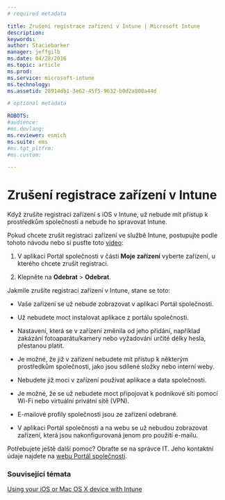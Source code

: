 ```yaml
---
# required metadata

title: Zrušení registrace zařízení v Intune | Microsoft Intune
description:
keywords:
author: Staciebarker
manager: jeffgilb
ms.date: 04/28/2016
ms.topic: article
ms.prod:
ms.service: microsoft-intune
ms.technology:
ms.assetid: 28914db1-3e62-45f5-9632-b0d2a808a44d

# optional metadata

ROBOTS:
#audience:
#ms.devlang:
ms.reviewer: esmich
ms.suite: ems
#ms.tgt_pltfrm:
#ms.custom:

---
```



# Zrušení registrace zařízení v Intune

Když zrušíte registraci zařízení s iOS v Intune, už nebude mít přístup k prostředkům společnosti a nebude ho spravovat Intune.

Pokud chcete zrušit registraci zařízení ve službě Intune, postupujte podle tohoto návodu nebo si pusťte toto [video](http://aka.ms/kfz8j1):

1.  V aplikaci Portál společnosti v části **Moje zařízení** vyberte zařízení, u kterého chcete zrušit registraci.

2.  Klepněte na **Odebrat** &gt; **Odebrat**.

Jakmile zrušíte registraci zařízení v Intune, stane se toto:

-   Vaše zařízení se už nebude zobrazovat v aplikaci Portál společnosti.

-   Už nebudete moct instalovat aplikace z portálu společnosti.

-   Nastavení, která se v zařízení změnila od jeho přidání, například zakázání fotoaparátu/kamery nebo vyžadování určité délky hesla, přestanou platit.

-   Je možné, že již v zařízení nebudete mít přístup k některým prostředkům společnosti, jako jsou sdílené složky nebo interní weby.

-   Nebudete již moci v zařízení používat aplikace a data společnosti.

-   Je možné, že se už nebudete moct připojovat k podnikové síti pomocí Wi-Fi nebo virtuální privátní sítě (VPN).

-   E-mailové profily společnosti jsou ze zařízení odebrané.

-   V aplikaci Portál společnosti a na webu se už nebudou zobrazovat zařízení, která jsou nakonfigurovaná jenom pro použití e-mailu.

Potřebujete ještě další pomoc? Obraťte se na správce IT. Jeho kontaktní údaje najdete na [webu Portál společnosti](http://portal.manage.microsoft.com).

### Související témata
[Using your iOS or Mac OS X device with Intune](using-your-ios-or-mac-os-x-device-with-intune.md)

<!--HONumber=Jun16_HO2-->



